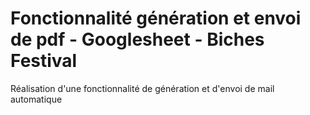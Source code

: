 # Fonctionnalité génération et envoi de pdf - Googlesheet - Biches Festival
Réalisation d'une fonctionnalité de génération et d'envoi de mail automatique
